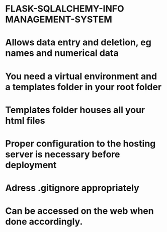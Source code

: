 # FLASK-SQLALCHEMY-INFO MANAGEMENT-SYSTEM
# Allows data entry and deletion, eg names and numerical data
# You need a virtual environment and a templates folder in your root folder
# Templates folder houses all your html files
# Proper configuration to the hosting server is necessary before deployment
# Adress .gitignore appropriately
# Can be accessed on the web when done accordingly.
